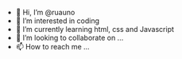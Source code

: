 - 👋 Hi, I’m @ruauno
- 👀 I’m interested in coding
- 🌱 I’m currently learning html, css and Javascript
- 💞️ I’m looking to collaborate on ...
- 📫 How to reach me ...

<!---
ruauno/ruauno is a ✨ special ✨ repository because its `README.md` (this file) appears on your GitHub profile.
You can click the Preview link to take a look at your changes.
--->
